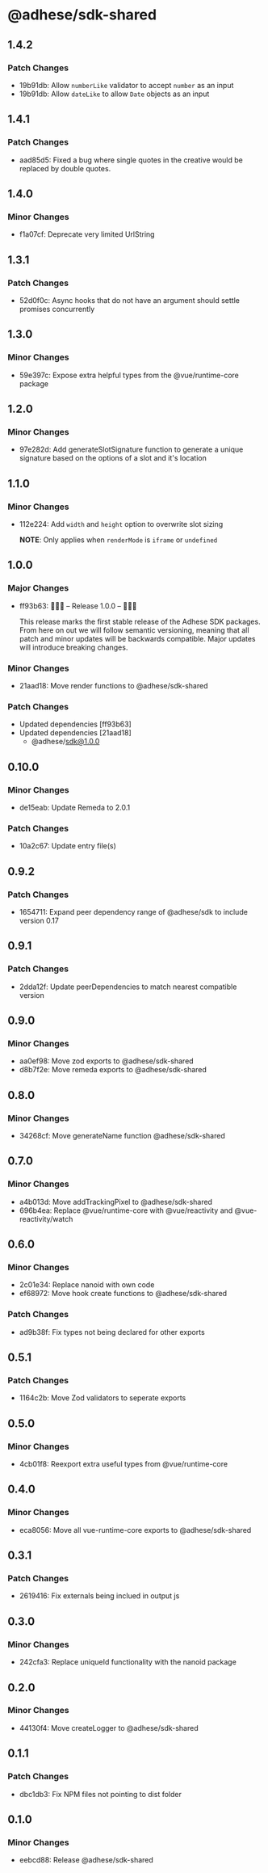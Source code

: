 # @adhese/sdk-shared

## 1.4.2

### Patch Changes

- 19b91db: Allow `numberLike` validator to accept `number` as an input
- 19b91db: Allow `dateLike` to allow `Date` objects as an input

## 1.4.1

### Patch Changes

- aad85d5: Fixed a bug where single quotes in the creative would be replaced by double quotes.

## 1.4.0

### Minor Changes

- f1a07cf: Deprecate very limited UrlString

## 1.3.1

### Patch Changes

- 52d0f0c: Async hooks that do not have an argument should settle promises concurrently

## 1.3.0

### Minor Changes

- 59e397c: Expose extra helpful types from the @vue/runtime-core package

## 1.2.0

### Minor Changes

- 97e282d: Add generateSlotSignature function to generate a unique signature based on the options of a slot and it's location

## 1.1.0

### Minor Changes

- 112e224: Add `width` and `height` option to overwrite slot sizing

  **NOTE**: Only applies when `renderMode` is `iframe` or `undefined`

## 1.0.0

### Major Changes

- ff93b63: 🎉🎉🎉 – Release 1.0.0 – 🎉🎉🎉

  This release marks the first stable release of the Adhese SDK packages. From here on out we will follow semantic
  versioning, meaning that all patch and minor updates will be backwards compatible. Major updates will introduce
  breaking changes.

### Minor Changes

- 21aad18: Move render functions to @adhese/sdk-shared

### Patch Changes

- Updated dependencies [ff93b63]
- Updated dependencies [21aad18]
  - @adhese/sdk@1.0.0

## 0.10.0

### Minor Changes

- de15eab: Update Remeda to 2.0.1

### Patch Changes

- 10a2c67: Update entry file(s)

## 0.9.2

### Patch Changes

- 1654711: Expand peer dependency range of @adhese/sdk to include version 0.17

## 0.9.1

### Patch Changes

- 2dda12f: Update peerDependencies to match nearest compatible version

## 0.9.0

### Minor Changes

- aa0ef98: Move zod exports to @adhese/sdk-shared
- d8b7f2e: Move remeda exports to @adhese/sdk-shared

## 0.8.0

### Minor Changes

- 34268cf: Move generateName function @adhese/sdk-shared

## 0.7.0

### Minor Changes

- a4b013d: Move addTrackingPixel to @adhese/sdk-shared
- 696b4ea: Replace @vue/runtime-core with @vue/reactivity and @vue-reactivity/watch

## 0.6.0

### Minor Changes

- 2c01e34: Replace nanoid with own code
- ef68972: Move hook create functions to @adhese/sdk-shared

### Patch Changes

- ad9b38f: Fix types not being declared for other exports

## 0.5.1

### Patch Changes

- 1164c2b: Move Zod validators to seperate exports

## 0.5.0

### Minor Changes

- 4cb01f8: Reexport extra useful types from @vue/runtime-core

## 0.4.0

### Minor Changes

- eca8056: Move all vue-runtime-core exports to @adhese/sdk-shared

## 0.3.1

### Patch Changes

- 2619416: Fix externals being inclued in output js

## 0.3.0

### Minor Changes

- 242cfa3: Replace uniqueId functionality with the nanoid package

## 0.2.0

### Minor Changes

- 44130f4: Move createLogger to @adhese/sdk-shared

## 0.1.1

### Patch Changes

- dbc1db3: Fix NPM files not pointing to dist folder

## 0.1.0

### Minor Changes

- eebcd88: Release @adhese/sdk-shared
